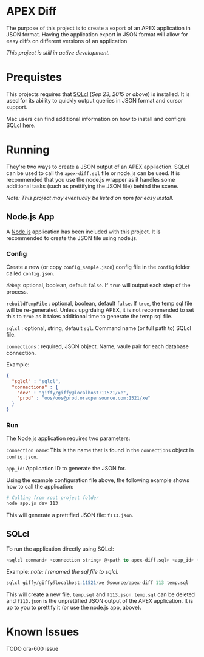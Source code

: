 # APEX Diff
The purpose of this project is to create a export of an APEX application in JSON format. Having the application export in JSON format will allow for easy diffs on different versions of an application

_*This project is still in active development.*_

# Prequistes
This projects requires that [SQLcl](http://www.oracle.com/technetwork/developer-tools/sql-developer/downloads/index.html) (_Sep 23, 2015 or above_) is installed. It is used for its ability to quickly output queries in JSON format and cursor support.

Mac users can find additional information on how to install and configre SQLcl [here](http://www.talkapex.com/2015/04/installing-sqlcl.html).

# Running
They're two ways to create a JSON output of an APEX appliaction. SQLcl can be used to call the `apex-diff.sql` file or node.js can be used. It is recommended that you use the node.js wrapper as it handles some additional tasks (such as prettifying the JSON file) behind the scene.

_Note: This project may eventually be listed on npm for easy install._

## Node.js App
A [Node.js](https://nodejs.org) application has been included with this project. It is recommended to create the JSON file using node.js.

### Config
Create a new (or copy `config_sample.json`) config file in the `config` folder called `config.json`.

*`debug`*: optional, boolean, default `false`. If `true` will output each step of the process.

`rebuildTempFile` : optional, boolean, default `false`. If `true`, the temp sql file will be re-generated. Unless upgrdaing APEX, it is not recommended to set this to `true` as it takes additional time to generate the temp sql file.

`sqlcl` : optional, string, default `sql`. Command name (or full path to) SQLcl file.

`connections` : required, JSON object. Name, vaule pair for each database connection.

Example:
```json
{
  "sqlcl" : "sqlcl",
  "connections" : {
    "dev" : "giffy/giffy@localhost:11521/xe",
    "prod" : "oos/oos@prod.oraopensource.com:1521/xe"
  }
}
```

### Run
The Node.js application requires two parameters:

`connection name`: This is the name that is found in the `connections` object in `config.json`.

`app_id`: Application ID to generate the JSON for.

Using the example configuration file above, the following example shows how to call the application:

```bash
# Calling from root project folder
node app.js dev 113
```

This will generate a prettified JSON file: `f113.json`.

## SQLcl
To run the application directly using SQLcl:

```sql
<sqlcl command> <connection string> @<path to apex-diff.sql> <app_id> <temp spool filename>
```

Example: _note: I renamed the sql file to sqlcl._
```sql
sqlcl giffy/giffy@localhost:11521/xe @source/apex-diff 113 temp.sql
```

This will create a new file, `temp.sql` and `f113.json`. `temp.sql` can be deleted and `f113.json` is the unprettified JSON output of the APEX application. It is up to you to prettify it (or use the node.js app, above).


# Known Issues
TODO ora-600 issue
